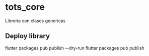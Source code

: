# tots_core

Libreria con clases genericas

## Deploy library
flutter packages pub publish --dry-run
flutter packages pub publish